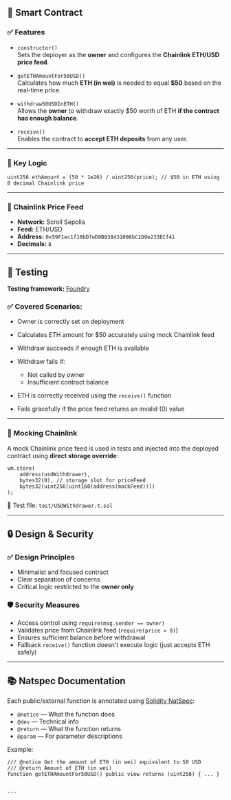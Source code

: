 ## 📜 Smart Contract

### ✅ Features

- `constructor()`  
  Sets the deployer as the **owner** and configures the **Chainlink ETH/USD price feed**.

- `getETHAmountFor50USD()`  
  Calculates how much **ETH (in wei)** is needed to equal **$50** based on the real-time price.

- `withdraw50USDInETH()`  
  Allows the **owner** to withdraw exactly $50 worth of ETH **if the contract has enough balance**.

- `receive()`  
  Enables the contract to **accept ETH deposits** from any user.

---

### 🧠 Key Logic

```solidity
uint256 ethAmount = (50 * 1e26) / uint256(price); // $50 in ETH using 8 decimal Chainlink price
````

---

### 🔗 Chainlink Price Feed

* **Network:** Scroll Sepolia
* **Feed:** ETH/USD
* **Address:** `0x59F1ec1f10bD7eD9B938431086bC1D9e233ECf41`
* **Decimals:** `8`

---

## 🧪 Testing

**Testing framework:** [Foundry](https://book.getfoundry.sh/)

### ✅ Covered Scenarios:

* Owner is correctly set on deployment
* Calculates ETH amount for \$50 accurately using mock Chainlink feed
* Withdraw succeeds if enough ETH is available
* Withdraw fails if:

  * Not called by owner
  * Insufficient contract balance
* ETH is correctly received using the `receive()` function
* Fails gracefully if the price feed returns an invalid (0) value

---

### 🧪 Mocking Chainlink

A mock Chainlink price feed is used in tests and injected into the deployed contract using **direct storage override**:

```solidity
vm.store(
    address(usdWithdrawer),
    bytes32(0), // storage slot for priceFeed
    bytes32(uint256(uint160(address(mockFeed))))
);
```

📄 Test file: `test/USDWithdrawer.t.sol`

---

## 🔒 Design & Security

### ✅ Design Principles

* Minimalist and focused contract
* Clear separation of concerns
* Critical logic restricted to the **owner only**

### 🛡️ Security Measures

* Access control using `require(msg.sender == owner)`
* Validates price from Chainlink feed (`require(price > 0)`)
* Ensures sufficient balance before withdrawal
* Fallback `receive()` function doesn't execute logic (just accepts ETH safely)

---

## 📚 Natspec Documentation

Each public/external function is annotated using [Solidity NatSpec](https://docs.soliditylang.org/en/v0.8.19/natspec-format.html):

* `@notice` — What the function does
* `@dev` — Technical info
* `@return` — What the function returns
* `@param` — For parameter descriptions

Example:

```solidity
/// @notice Get the amount of ETH (in wei) equivalent to 50 USD
/// @return Amount of ETH (in wei)
function getETHAmountFor50USD() public view returns (uint256) { ... }
```

```

---
